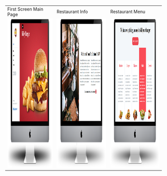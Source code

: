 

<table>
  <tr>
    <td>First Screen Main Page</td>
     <td>Restaurant Info</td>
     <td>Restaurant Menu</td>
  </tr>
  <tr>
    <td><img src="img/rest-main-page.png" width=270 height=480></td>
    <td><img src="img/rest-info-page.png" width=270 height=480></td>
    <td><img src="img/rest-menu-page.png" width=270 height=480></td>
  </tr>
 </table>